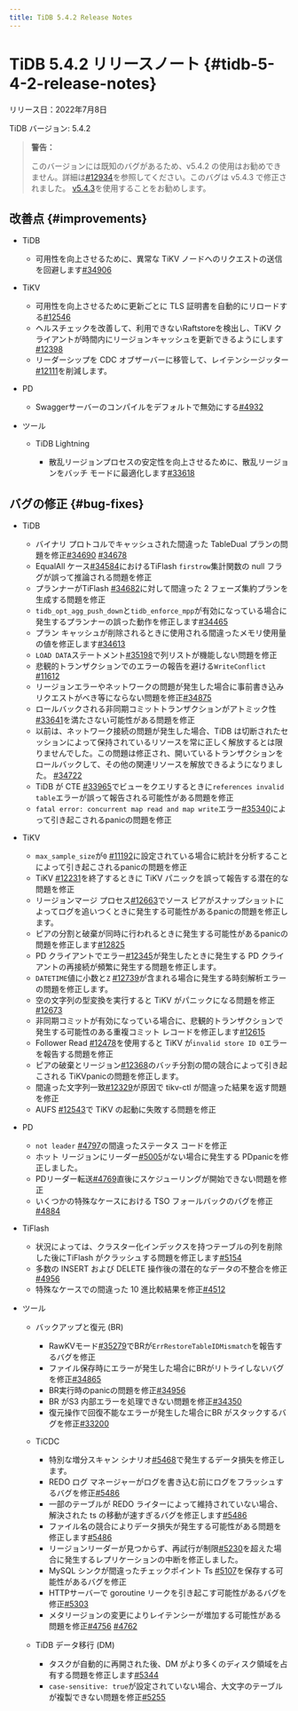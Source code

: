 ```yaml
---
title: TiDB 5.4.2 Release Notes
---
```


# TiDB 5.4.2 リリースノート {#tidb-5-4-2-release-notes}

リリース日：2022年7月8日

TiDB バージョン: 5.4.2

> **警告：**
>
> このバージョンには既知のバグがあるため、v5.4.2 の使用はお勧めできません。詳細は[<a href="https://github.com/tikv/tikv/issues/12934">#12934</a>](https://github.com/tikv/tikv/issues/12934)を参照してください。このバグは v5.4.3 で修正されました。 [<a href="/releases/release-5.4.3.md">v5.4.3</a>](/releases/release-5.4.3.md)を使用することをお勧めします。

## 改善点 {#improvements}

-   TiDB

    -   可用性を向上させるために、異常な TiKV ノードへのリクエストの送信を回避します[<a href="https://github.com/pingcap/tidb/issues/34906">#34906</a>](https://github.com/pingcap/tidb/issues/34906)

-   TiKV

    -   可用性を向上させるために更新ごとに TLS 証明書を自動的にリロードする[<a href="https://github.com/tikv/tikv/issues/12546">#12546</a>](https://github.com/tikv/tikv/issues/12546)
    -   ヘルスチェックを改善して、利用できないRaftstoreを検出し、TiKV クライアントが時間内にリージョンキャッシュを更新できるようにします[<a href="https://github.com/tikv/tikv/issues/12398">#12398</a>](https://github.com/tikv/tikv/issues/12398)
    -   リーダーシップを CDC オブザーバーに移管して、レイテンシージッター[<a href="https://github.com/tikv/tikv/issues/12111">#12111</a>](https://github.com/tikv/tikv/issues/12111)を削減します。

-   PD

    -   Swaggerサーバーのコンパイルをデフォルトで無効にする[<a href="https://github.com/tikv/pd/issues/4932">#4932</a>](https://github.com/tikv/pd/issues/4932)

-   ツール

    -   TiDB Lightning

        -   散乱リージョンプロセスの安定性を向上させるために、散乱リージョンをバッチ モードに最適化します[<a href="https://github.com/pingcap/tidb/issues/33618">#33618</a>](https://github.com/pingcap/tidb/issues/33618)

## バグの修正 {#bug-fixes}

-   TiDB

    -   バイナリ プロトコルでキャッシュされた間違った TableDual プランの問題を修正[<a href="https://github.com/pingcap/tidb/issues/34690">#34690</a>](https://github.com/pingcap/tidb/issues/34690) [<a href="https://github.com/pingcap/tidb/issues/34678">#34678</a>](https://github.com/pingcap/tidb/issues/34678)
    -   EqualAll ケース[<a href="https://github.com/pingcap/tidb/issues/34584">#34584</a>](https://github.com/pingcap/tidb/issues/34584)におけるTiFlash `firstrow`集計関数の null フラグが誤って推論される問題を修正
    -   プランナーがTiFlash [<a href="https://github.com/pingcap/tidb/issues/34682">#34682</a>](https://github.com/pingcap/tidb/issues/34682)に対して間違った 2 フェーズ集約プランを生成する問題を修正
    -   `tidb_opt_agg_push_down`と`tidb_enforce_mpp`が有効になっている場合に発生するプランナーの誤った動作を修正します[<a href="https://github.com/pingcap/tidb/issues/34465">#34465</a>](https://github.com/pingcap/tidb/issues/34465)
    -   プラン キャッシュが削除されるときに使用される間違ったメモリ使用量の値を修正します[<a href="https://github.com/pingcap/tidb/issues/34613">#34613</a>](https://github.com/pingcap/tidb/issues/34613)
    -   `LOAD DATA`ステートメント[<a href="https://github.com/pingcap/tidb/issues/35198">#35198</a>](https://github.com/pingcap/tidb/issues/35198)で列リストが機能しない問題を修正
    -   悲観的トランザクションでのエラーの報告を避ける`WriteConflict` [<a href="https://github.com/tikv/tikv/issues/11612">#11612</a>](https://github.com/tikv/tikv/issues/11612)
    -   リージョンエラーやネットワークの問題が発生した場合に事前書き込みリクエストがべき等にならない問題を修正[<a href="https://github.com/pingcap/tidb/issues/34875">#34875</a>](https://github.com/pingcap/tidb/issues/34875)
    -   ロールバックされる非同期コミットトランザクションがアトミック性[<a href="https://github.com/pingcap/tidb/issues/33641">#33641</a>](https://github.com/pingcap/tidb/issues/33641)を満たさない可能性がある問題を修正
    -   以前は、ネットワーク接続の問題が発生した場合、TiDB は切断されたセッションによって保持されているリソースを常に正しく解放するとは限りませんでした。この問題は修正され、開いているトランザクションをロールバックして、その他の関連リソースを解放できるようになりました。 [<a href="https://github.com/pingcap/tidb/issues/34722">#34722</a>](https://github.com/pingcap/tidb/issues/34722)
    -   TiDB が CTE [<a href="https://github.com/pingcap/tidb/issues/33965">#33965</a>](https://github.com/pingcap/tidb/issues/33965)でビューをクエリするときに`references invalid table`エラーが誤って報告される可能性がある問題を修正
    -   `fatal error: concurrent map read and map write`エラー[<a href="https://github.com/pingcap/tidb/issues/35340">#35340</a>](https://github.com/pingcap/tidb/issues/35340)によって引き起こされるpanicの問題を修正

-   TiKV

    -   `max_sample_size`が`0` [<a href="https://github.com/tikv/tikv/issues/11192">#11192</a>](https://github.com/tikv/tikv/issues/11192)に設定されている場合に統計を分析することによって引き起こされるpanicの問題を修正
    -   TiKV [<a href="https://github.com/tikv/tikv/issues/12231">#12231</a>](https://github.com/tikv/tikv/issues/12231)を終了するときに TiKV パニックを誤って報告する潜在的な問題を修正
    -   リージョンマージ プロセス[<a href="https://github.com/tikv/tikv/issues/12663">#12663</a>](https://github.com/tikv/tikv/issues/12663)でソース ピアがスナップショットによってログを追いつくときに発生する可能性があるpanicの問題を修正します。
    -   ピアの分割と破棄が同時に行われるときに発生する可能性があるpanicの問題を修正します[<a href="https://github.com/tikv/tikv/issues/12825">#12825</a>](https://github.com/tikv/tikv/issues/12825)
    -   PD クライアントでエラー[<a href="https://github.com/tikv/tikv/issues/12345">#12345</a>](https://github.com/tikv/tikv/issues/12345)が発生したときに発生する PD クライアントの再接続が頻繁に発生する問題を修正します。
    -   `DATETIME`値に小数と`Z` [<a href="https://github.com/tikv/tikv/issues/12739">#12739</a>](https://github.com/tikv/tikv/issues/12739)が含まれる場合に発生する時刻解析エラーの問題を修正します。
    -   空の文字列の型変換を実行すると TiKV がパニックになる問題を修正[<a href="https://github.com/tikv/tikv/issues/12673">#12673</a>](https://github.com/tikv/tikv/issues/12673)
    -   非同期コミットが有効になっている場合に、悲観的トランザクションで発生する可能性のある重複コミット レコードを修正します[<a href="https://github.com/tikv/tikv/issues/12615">#12615</a>](https://github.com/tikv/tikv/issues/12615)
    -   Follower Read [<a href="https://github.com/tikv/tikv/issues/12478">#12478</a>](https://github.com/tikv/tikv/issues/12478)を使用すると TiKV が`invalid store ID 0`エラーを報告する問題を修正
    -   ピアの破棄とリージョン[<a href="https://github.com/tikv/tikv/issues/12368">#12368</a>](https://github.com/tikv/tikv/issues/12368)のバッチ分割の間の競合によって引き起こされる TiKVpanicの問題を修正します。
    -   間違った文字列一致[<a href="https://github.com/tikv/tikv/issues/12329">#12329</a>](https://github.com/tikv/tikv/issues/12329)が原因で tikv-ctl が間違った結果を返す問題を修正
    -   AUFS [<a href="https://github.com/tikv/tikv/issues/12543">#12543</a>](https://github.com/tikv/tikv/issues/12543)で TiKV の起動に失敗する問題を修正

-   PD

    -   `not leader` [<a href="https://github.com/tikv/pd/issues/4797">#4797</a>](https://github.com/tikv/pd/issues/4797)の間違ったステータス コードを修正
    -   ホット リージョンにリーダー[<a href="https://github.com/tikv/pd/issues/5005">#5005</a>](https://github.com/tikv/pd/issues/5005)がない場合に発生する PDpanicを修正しました。
    -   PDリーダー転送[<a href="https://github.com/tikv/pd/issues/4769">#4769</a>](https://github.com/tikv/pd/issues/4769)直後にスケジューリングが開始できない問題を修正
    -   いくつかの特殊なケースにおける TSO フォールバックのバグを修正[<a href="https://github.com/tikv/pd/issues/4884">#4884</a>](https://github.com/tikv/pd/issues/4884)

-   TiFlash

    -   状況によっては、クラスター化インデックスを持つテーブルの列を削除した後にTiFlash がクラッシュする問題を修正します[<a href="https://github.com/pingcap/tiflash/issues/5154">#5154</a>](https://github.com/pingcap/tiflash/issues/5154)
    -   多数の INSERT および DELETE 操作後の潜在的なデータの不整合を修正[<a href="https://github.com/pingcap/tiflash/issues/4956">#4956</a>](https://github.com/pingcap/tiflash/issues/4956)
    -   特殊なケースでの間違った 10 進比較結果を修正[<a href="https://github.com/pingcap/tiflash/issues/4512">#4512</a>](https://github.com/pingcap/tiflash/issues/4512)

-   ツール

    -   バックアップと復元 (BR)

        -   RawKVモード[<a href="https://github.com/pingcap/tidb/issues/35279">#35279</a>](https://github.com/pingcap/tidb/issues/35279)でBRが`ErrRestoreTableIDMismatch`を報告するバグを修正
        -   ファイル保存時にエラーが発生した場合にBRがリトライしないバグを修正[<a href="https://github.com/pingcap/tidb/issues/34865">#34865</a>](https://github.com/pingcap/tidb/issues/34865)
        -   BR実行時のpanicの問題を修正[<a href="https://github.com/pingcap/tidb/issues/34956">#34956</a>](https://github.com/pingcap/tidb/issues/34956)
        -   BR がS3 内部エラーを処理できない問題を修正[<a href="https://github.com/pingcap/tidb/issues/34350">#34350</a>](https://github.com/pingcap/tidb/issues/34350)
        -   復元操作で回復不能なエラーが発生した場合にBR がスタックするバグを修正[<a href="https://github.com/pingcap/tidb/issues/33200">#33200</a>](https://github.com/pingcap/tidb/issues/33200)

    -   TiCDC

        -   特別な増分スキャン シナリオ[<a href="https://github.com/pingcap/tiflow/issues/5468">#5468</a>](https://github.com/pingcap/tiflow/issues/5468)で発生するデータ損失を修正します。
        -   REDO ログ マネージャーがログを書き込む前にログをフラッシュするバグを修正[<a href="https://github.com/pingcap/tiflow/issues/5486">#5486</a>](https://github.com/pingcap/tiflow/issues/5486)
        -   一部のテーブルが REDO ライターによって維持されていない場合、解決された ts の移動が速すぎるバグを修正します[<a href="https://github.com/pingcap/tiflow/issues/5486">#5486</a>](https://github.com/pingcap/tiflow/issues/5486)
        -   ファイル名の競合によりデータ損失が発生する可能性がある問題を修正します[<a href="https://github.com/pingcap/tiflow/issues/5486">#5486</a>](https://github.com/pingcap/tiflow/issues/5486)
        -   リージョンリーダーが見つからず、再試行が制限[<a href="https://github.com/pingcap/tiflow/issues/5230">#5230</a>](https://github.com/pingcap/tiflow/issues/5230)を超えた場合に発生するレプリケーションの中断を修正しました。
        -   MySQL シンクが間違ったチェックポイント Ts [<a href="https://github.com/pingcap/tiflow/issues/5107">#5107</a>](https://github.com/pingcap/tiflow/issues/5107)を保存する可能性があるバグを修正
        -   HTTPサーバーで goroutine リークを引き起こす可能性があるバグを修正[<a href="https://github.com/pingcap/tiflow/issues/5303">#5303</a>](https://github.com/pingcap/tiflow/issues/5303)
        -   メタリージョンの変更によりレイテンシーが増加する可能性がある問題を修正[<a href="https://github.com/pingcap/tiflow/issues/4756">#4756</a>](https://github.com/pingcap/tiflow/issues/4756) [<a href="https://github.com/pingcap/tiflow/issues/4762">#4762</a>](https://github.com/pingcap/tiflow/issues/4762)

    -   TiDB データ移行 (DM)

        -   タスクが自動的に再開された後、DM がより多くのディスク領域を占有する問題を修正します[<a href="https://github.com/pingcap/tiflow/issues/5344">#5344</a>](https://github.com/pingcap/tiflow/issues/5344)
        -   `case-sensitive: true`が設定されていない場合、大文字のテーブルが複製できない問題を修正[<a href="https://github.com/pingcap/tiflow/issues/5255">#5255</a>](https://github.com/pingcap/tiflow/issues/5255)
